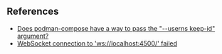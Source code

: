 ## References
- [Does podman-compose have a way to pass the "--userns keep-id" argument?](https://github.com/containers/podman-compose/issues/166)
- [WebSocket connection to 'ws://localhost:4500/' failed](https://github.com/firebase/firebase-tools-ui/issues/423)
